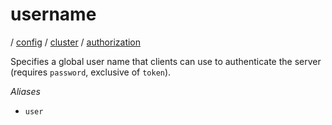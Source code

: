 # username

/ [config](reference/server-config/index.md) / [cluster](reference/server-config/config/cluster/index.md) / [authorization](reference/server-config/config/cluster/authorization/index.md) 

Specifies a global user name that clients can use to authenticate
the server (requires `password`, exclusive of `token`).

*Aliases*
- `user`

